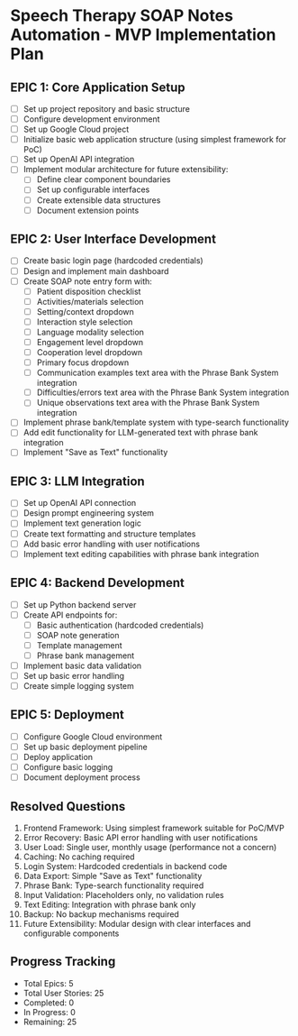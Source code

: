# Speech Therapy SOAP Notes Automation - MVP Implementation Plan

## EPIC 1: Core Application Setup
- [ ] Set up project repository and basic structure
- [ ] Configure development environment
- [ ] Set up Google Cloud project
- [ ] Initialize basic web application structure (using simplest framework for PoC)
- [ ] Set up OpenAI API integration
- [ ] Implement modular architecture for future extensibility:
  - [ ] Define clear component boundaries
  - [ ] Set up configurable interfaces
  - [ ] Create extensible data structures
  - [ ] Document extension points

## EPIC 2: User Interface Development
- [ ] Create basic login page (hardcoded credentials)
- [ ] Design and implement main dashboard
- [ ] Create SOAP note entry form with:
  - [ ] Patient disposition checklist
  - [ ] Activities/materials selection
  - [ ] Setting/context dropdown
  - [ ] Interaction style selection
  - [ ] Language modality selection
  - [ ] Engagement level dropdown
  - [ ] Cooperation level dropdown
  - [ ] Primary focus dropdown
  - [ ] Communication examples text area with the Phrase Bank System integration
  - [ ] Difficulties/errors text area with the Phrase Bank System integration
  - [ ] Unique observations text area with the Phrase Bank System integration
- [ ] Implement phrase bank/template system with type-search functionality
- [ ] Add edit functionality for LLM-generated text with phrase bank integration
- [ ] Implement "Save as Text" functionality

## EPIC 3: LLM Integration
- [ ] Set up OpenAI API connection
- [ ] Design prompt engineering system
- [ ] Implement text generation logic
- [ ] Create text formatting and structure templates
- [ ] Add basic error handling with user notifications
- [ ] Implement text editing capabilities with phrase bank integration

## EPIC 4: Backend Development
- [ ] Set up Python backend server
- [ ] Create API endpoints for:
  - [ ] Basic authentication (hardcoded credentials)
  - [ ] SOAP note generation
  - [ ] Template management
  - [ ] Phrase bank management
- [ ] Implement basic data validation
- [ ] Set up basic error handling
- [ ] Create simple logging system

## EPIC 5: Deployment
- [ ] Configure Google Cloud environment
- [ ] Set up basic deployment pipeline
- [ ] Deploy application
- [ ] Configure basic logging
- [ ] Document deployment process

## Resolved Questions
1. Frontend Framework: Using simplest framework suitable for PoC/MVP
2. Error Recovery: Basic API error handling with user notifications
3. User Load: Single user, monthly usage (performance not a concern)
4. Caching: No caching required
5. Login System: Hardcoded credentials in backend code
6. Data Export: Simple "Save as Text" functionality
7. Phrase Bank: Type-search functionality required
8. Input Validation: Placeholders only, no validation rules
9. Text Editing: Integration with phrase bank only
10. Backup: No backup mechanisms required
11. Future Extensibility: Modular design with clear interfaces and configurable components

## Progress Tracking
- Total Epics: 5
- Total User Stories: 25
- Completed: 0
- In Progress: 0
- Remaining: 25 